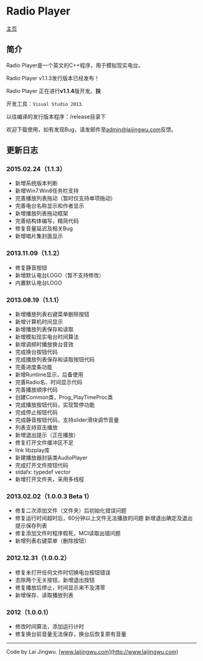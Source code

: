 # Radio Player #

[主页](http://radioplayer.laijingwu.com)

## 简介 ##

Radio Player是一个英文的C++程序，用于模拟现实电台。

Radio Player v1.1.3发行版本已经发布！

Radio Player 正在进行**v1.1.4**版开发。**扶**

开发工具：`Visual Studio 2013`.

以往编译的发行版本程序：/release目录下

欢迎下载使用，如有发现Bug，请发邮件至[admin@laijingwu.com](mailto:admin@laijingwu.com)反馈。

## 更新日志 ##

### 2015.02.24（1.1.3） ###
- 新增系统版本判断
- 新增Win7.Win8任务栏支持
- 完善播放列表拖动（暂时仅支持单项拖动）
- 完善电台名称显示和作者显示
- 新增播放列表拖动框架
- 完善结构体编写，精简代码
- 修复音量延迟及相关Bug
- 新增唱片集封面显示

### 2013.11.09（1.1.2） ###
- 修复静音按钮
- 新增默认电台LOGO（暂不支持修改）
- 内置默认电台LOGO

### 2013.08.19（1.1.1） ###
- 新增播放列表右键菜单删除按钮
- 新增计算机时间显示
- 新增播放列表保存和读取
- 新增模拟现实电台时间算法
- 新增调频时播放换台音效
- 完成换台按钮代码
- 完成播放列表保存和读取按钮代码
- 完善进度条功能
- 新增Runtime显示，后备使用
- 完善Radio名、时间显示代码
- 完善播放顺序代码
- 创建Common类，Prog_PlayTimeProc类
- 完成播放按钮代码，实现暂停功能
- 完成停止按钮代码
- 完成静音按钮代码，支持slider滑块调节音量
- 列表支持双击播放
- 新增退出提示（正在播放）
- 修复打开文件缓冲区不足
- link libzplay库
- 新建播放器封装类AudioPlayer
- 完成打开文件按钮代码
- stdafx: typedef vector
- 新增打开文件夹，采用多线程

### 2013.02.02（1.0.0.3 Beta 1） ###
- 修复二次添加文件（文件夹）后初始化错误问题
- 修复运行时间超时后，60分钟以上文件无法播放的问题
新增退出确定及退出提示保存列表
- 修复添加文件时程序假死，MCI读取出错问题
- 新增列表右键菜单（删除按钮）

### 2012.12.31（1.0.0.2） ###
- 修复未打开任何文件时切换电台按钮错误
- 去除两个无关按钮，新增退出按钮
- 修复播放后停止，时间显示来不及清零
- 新增保存、读取播放列表

### 2012（1.0.0.1） ###
- 修改时间算法，添加运行计时
- 修复换台前音量无法保存，换台后恢复原有音量

***
Code by Lai Jingwu. [www.laijingwu.com](http://www.laijingwu.com)